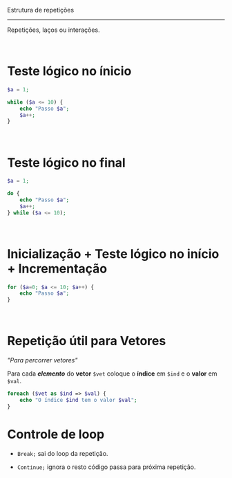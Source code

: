 Estrutura de repetições
***

Repetições, laços ou interações. 

<br/>
 
# Teste lógico no ínicio

```php
$a = 1;

while ($a <= 10) {
    echo "Passo $a";
    $a++;
}
```

<br/>
 
# Teste lógico no final

```php
$a = 1;

do {
    echo "Passo $a";
    $a++;
} while ($a <= 10);
```

<br/>
 
# Inicialização + Teste lógico no início + Incrementação

```php
for ($a=0; $a <= 10; $a++) { 
    echo "Passo $a";
}
```

<br/>
 
# Repetição útil para Vetores

_"Para percorrer vetores"_

Para cada **_elemento_** do **vetor** `$vet` coloque o **índice** em `$ind` e o **valor** em `$val`.
```php
foreach ($vet as $ind => $val) {
    echo "O índice $ind tem o valor $val";
}
```

# Controle de loop

* `Break;` sai do loop da repetição.	

* `Continue;` ignora o resto código passa para próxima repetição.